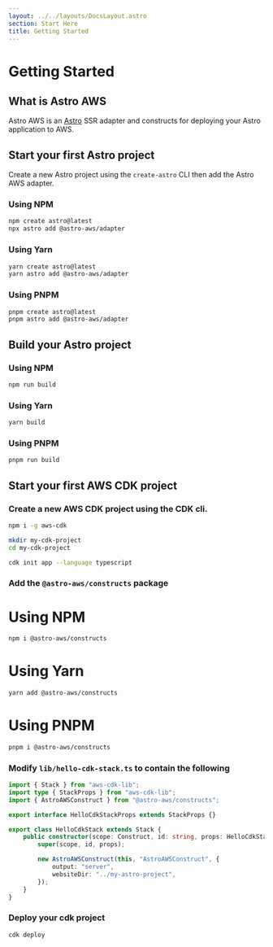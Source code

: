 ```yaml
---
layout: ../../layouts/DocsLayout.astro
section: Start Here
title: Getting Started
---
```


# Getting Started

## What is Astro AWS

Astro AWS is an [Astro](https://astro.build/) SSR adapter and constructs for deploying your Astro application to AWS.

## Start your first Astro project

Create a new Astro project using the `create-astro` CLI then add the Astro AWS adapter.

### Using NPM

```sh
npm create astro@latest
npx astro add @astro-aws/adapter
```

### Using Yarn

```sh
yarn create astro@latest
yarn astro add @astro-aws/adapter
```

### Using PNPM

```sh
pnpm create astro@latest
pnpm astro add @astro-aws/adapter
```

## Build your Astro project

### Using NPM

```sh
npm run build
```

### Using Yarn

```sh
yarn build
```

### Using PNPM

```sh
pnpm run build
```

## Start your first AWS CDK project

### Create a new AWS CDK project using the CDK cli.

```sh
npm i -g aws-cdk

mkdir my-cdk-project
cd my-cdk-project

cdk init app --language typescript
```

### Add the `@astro-aws/constructs` package

# Using NPM

```sh
npm i @astro-aws/constructs
```

# Using Yarn

```sh
yarn add @astro-aws/constructs
```

# Using PNPM

```sh
pnpm i @astro-aws/constructs
```

### Modify `lib/hello-cdk-stack.ts` to contain the following

```ts
import { Stack } from "aws-cdk-lib";
import type { StackProps } from "aws-cdk-lib";
import { AstroAWSConstruct } from "@astro-aws/constructs";

export interface HelloCdkStackProps extends StackProps {}

export class HelloCdkStack extends Stack {
	public constructor(scope: Construct, id: string, props: HelloCdkStackProps) {
		super(scope, id, props);

		new AstroAWSConstruct(this, "AstroAWSConstruct", {
			output: "server",
			websiteDir: "../my-astro-project",
		});
	}
}
```

### Deploy your cdk project

```sh
cdk deploy
```

